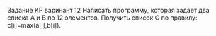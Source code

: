 Задание КР варинант 12
Написать программу, которая задает два списка A и B по 12
элементов. Получить список C по правилу: c[i]=max(a[i],b[i]).
